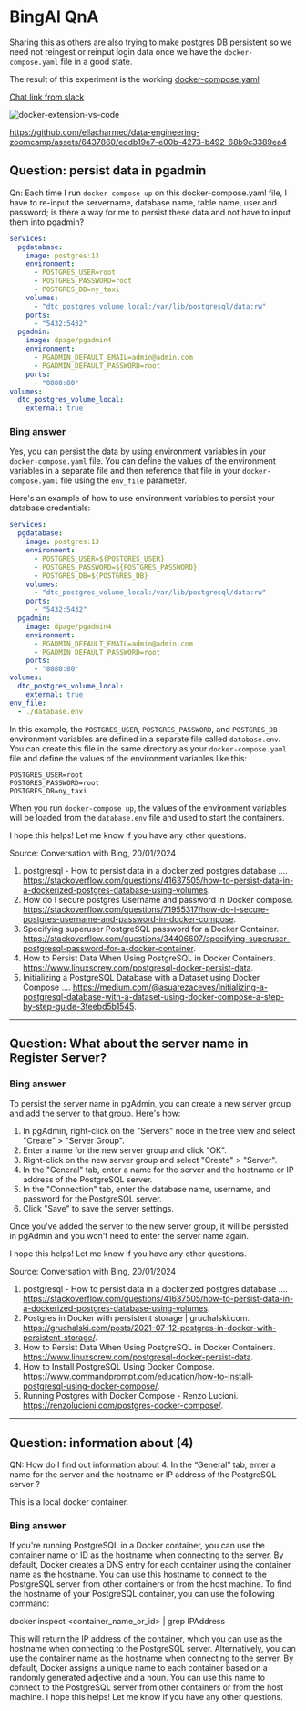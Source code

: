 # BingAI QnA

Sharing this as others are also trying to make postgres DB persistent so we need not reingest or reinput login data once we have the `docker-compose.yaml` file in a good state.

The result of this experiment is the working [docker-compose.yaml](docker-compose.yaml)

[Chat link from slack](https://datatalks-club.slack.com/archives/C01FABYF2RG/p1705755581859469)

![docker-extension-vs-code](https://github.com/ellacharmed/data-engineering-zoomcamp/assets/6437860/325db6e0-74ea-4090-8647-c9aa491e4238)



https://github.com/ellacharmed/data-engineering-zoomcamp/assets/6437860/eddb19e7-e00b-4273-b492-68b9c3389ea4



## Question: persist data in pgadmin

Qn: Each time I run `docker compose up` on this docker-compose.yaml file, I have to re-input the servername, database name, table name, user and password; is there a way for me to persist these data and not have to input them into pgadmin?

```yaml
services:
  pgdatabase:
    image: postgres:13
    environment:
      - POSTGRES_USER=root
      - POSTGRES_PASSWORD=root
      - POSTGRES_DB=ny_taxi
    volumes:
      - "dtc_postgres_volume_local:/var/lib/postgresql/data:rw"
    ports:
      - "5432:5432"
  pgadmin:
    image: dpage/pgadmin4
    environment:
      - PGADMIN_DEFAULT_EMAIL=admin@admin.com
      - PGADMIN_DEFAULT_PASSWORD=root
    ports:
      - "8080:80"
volumes:
  dtc_postgres_volume_local:
    external: true
```

### Bing answer
Yes, you can persist the data by using environment variables in your `docker-compose.yaml` file. You can define the values of the environment variables in a separate file and then reference that file in your `docker-compose.yaml` file using the `env_file` parameter.

Here's an example of how to use environment variables to persist your database credentials:

```yaml
services:
  pgdatabase:
    image: postgres:13
    environment:
      - POSTGRES_USER=${POSTGRES_USER}
      - POSTGRES_PASSWORD=${POSTGRES_PASSWORD}
      - POSTGRES_DB=${POSTGRES_DB}
    volumes:
      - "dtc_postgres_volume_local:/var/lib/postgresql/data:rw"
    ports:
      - "5432:5432"
  pgadmin:
    image: dpage/pgadmin4
    environment:
      - PGADMIN_DEFAULT_EMAIL=admin@admin.com
      - PGADMIN_DEFAULT_PASSWORD=root
    ports:
      - "8080:80"
volumes:
  dtc_postgres_volume_local:
    external: true
env_file:
  - ./database.env
```

In this example, the `POSTGRES_USER`, `POSTGRES_PASSWORD`, and `POSTGRES_DB` environment variables are defined in a separate file called `database.env`. You can create this file in the same directory as your `docker-compose.yaml` file and define the values of the environment variables like this:

```
POSTGRES_USER=root
POSTGRES_PASSWORD=root
POSTGRES_DB=ny_taxi
```

When you run `docker-compose up`, the values of the environment variables will be loaded from the `database.env` file and used to start the containers.

I hope this helps! Let me know if you have any other questions.

Source: Conversation with Bing, 20/01/2024
1. postgresql - How to persist data in a dockerized postgres database .... https://stackoverflow.com/questions/41637505/how-to-persist-data-in-a-dockerized-postgres-database-using-volumes.
1. How do I secure postgres Username and password in Docker compose. https://stackoverflow.com/questions/71955317/how-do-i-secure-postgres-username-and-password-in-docker-compose.
1. Specifying superuser PostgreSQL password for a Docker Container. https://stackoverflow.com/questions/34406607/specifying-superuser-postgresql-password-for-a-docker-container.
1. How to Persist Data When Using PostgreSQL in Docker Containers. https://www.linuxscrew.com/postgresql-docker-persist-data.
1. Initializing a PostgreSQL Database with a Dataset using Docker Compose .... https://medium.com/@asuarezaceves/initializing-a-postgresql-database-with-a-dataset-using-docker-compose-a-step-by-step-guide-3feebd5b1545.


------------------------------------------


## Question:  What about the server name in Register Server?

### Bing answer
To persist the server name in pgAdmin, you can create a new server group and add the server to that group. Here's how:

1. In pgAdmin, right-click on the "Servers" node in the tree view and select "Create" > "Server Group".
2. Enter a name for the new server group and click "OK".
3. Right-click on the new server group and select "Create" > "Server".
4. In the "General" tab, enter a name for the server and the hostname or IP address of the PostgreSQL server.
5. In the "Connection" tab, enter the database name, username, and password for the PostgreSQL server.
6. Click "Save" to save the server settings.

Once you've added the server to the new server group, it will be persisted in pgAdmin and you won't need to enter the server name again.

I hope this helps! Let me know if you have any other questions.

Source: Conversation with Bing, 20/01/2024
1. postgresql - How to persist data in a dockerized postgres database .... https://stackoverflow.com/questions/41637505/how-to-persist-data-in-a-dockerized-postgres-database-using-volumes.
1. Postgres in Docker with persistent storage | gruchalski.com. https://gruchalski.com/posts/2021-07-12-postgres-in-docker-with-persistent-storage/.
1. How to Persist Data When Using PostgreSQL in Docker Containers. https://www.linuxscrew.com/postgresql-docker-persist-data.
1. How to Install PostgreSQL Using Docker Compose. https://www.commandprompt.com/education/how-to-install-postgresql-using-docker-compose/.
1. Running Postgres with Docker Compose - Renzo Lucioni. https://renzolucioni.com/postgres-docker-compose/.


------------------------------------------

## Question: information about (4)


QN: How do I find out information about 4. In the “General” tab, enter a name for the server and the hostname or IP address of the PostgreSQL server ?

This is a local docker container.

### Bing answer
If you're running PostgreSQL in a Docker container, you can use the container name or ID as the hostname when connecting to the server. By default, Docker creates a DNS entry for each container using the container name as the hostname. You can use this hostname to connect to the PostgreSQL server from other containers or from the host machine.
To find the hostname of your PostgreSQL container, you can use the following command:

docker inspect <container_name_or_id> | grep IPAddress

This will return the IP address of the container, which you can use as the hostname when connecting to the PostgreSQL server.
Alternatively, you can use the container name as the hostname when connecting to the server. By default, Docker assigns a unique name to each container based on a randomly generated adjective and a noun. You can use this name to connect to the PostgreSQL server from other containers or from the host machine.
I hope this helps! Let me know if you have any other questions.
